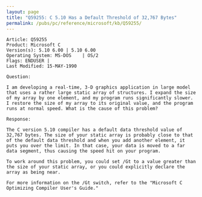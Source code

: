 ```yaml
---
layout: page
title: "Q59255: C 5.10 Has a Default Threshold of 32,767 Bytes"
permalink: /pubs/pc/reference/microsoft/kb/Q59255/
---
```


	Article: Q59255
	Product: Microsoft C
	Version(s): 5.10 6.00 | 5.10 6.00
	Operating System: MS-DOS    | OS/2
	Flags: ENDUSER |
	Last Modified: 15-MAY-1990
	
	Question:
	
	I am developing a real-time, 3-D graphics application in large model
	that uses a rather large static array of structures. I expand the size
	of my array by one element, and my program runs significantly slower.
	I restore the size of my array to its original value, and the program
	runs at normal speed. What is the cause of this problem?
	
	Response:
	
	The C version 5.10 compiler has a default data threshold value of
	32,767 bytes. The size of your static array is probably close to that
	of the default data threshold and when you add another element, it
	puts you over the limit. In that case, your data is moved to a far
	data segment, thus causing the speed hit on your program.
	
	To work around this problem, you could set /Gt to a value greater than
	the size of your static array, or you could explicitly declare the
	array as being near.
	
	For more information on the /Gt switch, refer to the "Microsoft C
	Optimizing Compiler User's Guide."
